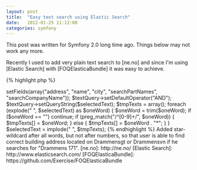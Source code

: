 ```yaml
---
layout: post
title:  "Easy text search using Elastic Search"
date:   2012-01-25 11:12:08
categories: symfony
---
```


This post was written for Symfony 2.0 long time ago. Things below may not work any more.

Recently I used to add very plain text search to [ne.no] and since I'm using [Elastic Search] with [FOQElasticaBundle] it was easy to achieve.

{% highlight php %}
<?php
$textQuery = new \Elastica_Query_QueryString();
$textQuery->setFields(array("address", "name", "city", "searchPartNames", "searchCompanyName"));
$textQuery->setDefaultOperator("AND");
$textQuery->setQueryString($selectedText);

$tmpTexts = array();
foreach (explode(" ", $selectedText) as $oneWord) {
    $oneWord = trim($oneWord);
    if ($oneWord == "")
        continue;
    if (preg_match("/^[0-9]+/", $oneWord)) {
        $tmpTexts[] = $oneWord;
    } else {
        $tmpTexts[] = $oneWord . "*";
    }
}
$selectedText = implode(" ", $tmpTexts);
{% endhighlight %}

Added star-wildcard after all words, but not after numbers, so that user is able to find correct building address located on Drammensgt or Drammensvn if he searches for "Drammens 171".

[ne.no]:              http://ne.no/
[Elastic Search]:     http://www.elasticsearch.com/
[FOQElasticaBundle]:  https://github.com/Exercise/FOQElasticaBundle
